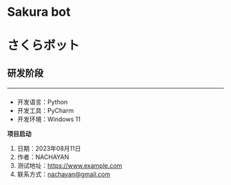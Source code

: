 # Sakura bot
# さくらボット

## 研发阶段<hr> 
- 开发语言：Python
- 开发工具：PyCharm
- 开发环境：Windows 11

**项目启动** 

1. 日期：2023年08月11日
2. 作者：NACHAYAN
3. 测试地址：https://www.example.com
4. 联系方式：nachayan@gmail.com
